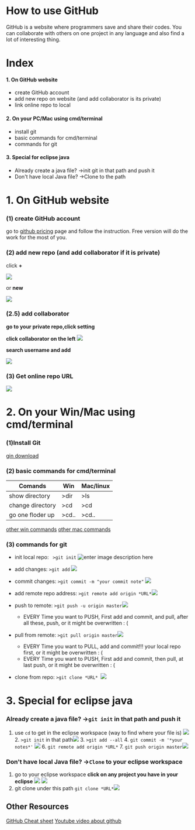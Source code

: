 
# How to use GitHub
GitHub is a website where programmers save and share their codes. 
You can collaborate with others on one project in any language and also find a lot of interesting thing.

# Index
#### 1. On GitHub website
 * create GitHub account
 * add new repo on website (and add collaborator is its private) 
 * link online repo to local
#### 2. On your PC/Mac using cmd/terminal
 * install git
 * basic commands for cmd/terminal
 * commands for git
#### 3. Special for eclipse java
 * Already create a java file? ->init git in that path and push it
 * Don't have local Java file? ->Clone to the path
 

# 1. On GitHub website
 ### (1) create GitHub account
 go to [github pricing](https://github.com/pricing) page and follow the instruction.
 Free version will do the work for the most of you.
 
 ### (2) add new repo (and add collaborator if it is private) 
 click **+**
 
 ![](https://help.github.com/assets/images/help/repository/repo-create.png)
 
 or **new**
 
 ![](https://github.com/ledong1/HowToUseGitHub/blob/master/Snipaste_2020-02-12_01-36-04.png?raw=true)
 
 ### (2.5) add collaborator
 **go to your private repo,click setting**
 
 **click collaborator on the left**
 ![](https://github.com/ledong1/HowToUseGitHub/blob/master/Snipaste_2020-02-12_01-51-13.png?raw=true)
 
 **search username and add**
 
 ![](https://github.com/ledong1/HowToUseGitHub/blob/master/Snipaste_2020-02-12_01-52-56.png?raw=true)
 
 ### (3) Get online repo URL
![](https://github.com/ledong1/HowToUseGitHub/blob/master/geturl.png?raw=true)
 
 
# 2. On your Win/Mac using cmd/terminal
### (1)Install Git
[gin download](https://git-scm.com/downloads)
### (2) basic commands for cmd/terminal

| Comands| Win |Mac/linux  | 
|--|--|--|
|show directory | >dir |>ls  |
|change directory|>cd|>cd|
|go one floder up|>cd\.\.|>cd\.\.|
   [other win commands](https://www.digitalcitizen.life/command-prompt-how-use-basic-commands)
   [other mac commands](https://macpaw.com/how-to/use-terminal-on-mac)
  
### (3) commands for git
   * init local repo: ` >git init` ![enter image description here](https://github.com/ledong1/HowToUseGitHub/blob/master/git%20init.png?raw=true)
   * add changes: `>git add`
![](https://github.com/ledong1/HowToUseGitHub/blob/master/git%20add.png?raw=true)
   * commit changes: `>git commit -m "your commit note"` ![](https://github.com/ledong1/HowToUseGitHub/blob/master/git%20commit.png?raw=true)
   * add remote repo address: `>git remote add origin *URL*`![](https://github.com/ledong1/HowToUseGitHub/blob/master/git%20remote%20add.png?raw=true)

   * push to remote: `>git push -u origin master`![](https://github.com/ledong1/HowToUseGitHub/blob/master/git%20push.png?raw=true)
	 * EVERY Time you want to PUSH, First add and commit, and pull, after all these, push, or it might be 		   overwritten : (
   * pull from remote: `>git pull origin master`![](https://github.com/ledong1/HowToUseGitHub/blob/master/git%20pull.png?raw=true)
	 * EVERY Time you want to PULL, add and commit!!! your local repo first, or it might be overwritten : (
     * EVERY Time you want to PUSH, First add and commit, then pull, at last push, or it might be overwritten : (
   * clone from repo: `>git clone *URL* `![](https://github.com/ledong1/HowToUseGitHub/blob/master/git%20clone.png?raw=true)
   
# 3. Special for eclipse java
  ### Already create a java file?   ->`git init` in that path and push it
   1. use `cd` to get in the eclipse workspace
  (way to find where your file is)
  ![](https://github.com/ledong1/HowToUseGitHub/blob/master/eclipse%20path.png?raw=true)
    2. `>git init`  in that path![](https://github.com/ledong1/HowToUseGitHub/blob/master/git%20init%20in%20that%20path.png?raw=true)
    3. `>git add --all`
    4. `git commit -m '*your notes*'`
    ![](https://github.com/ledong1/HowToUseGitHub/blob/master/git%20add%20commit.png?raw=true)
    6. `git remote add origin *URL*`
    7. `git push origin master`![](https://github.com/ledong1/HowToUseGitHub/blob/master/gitpush3.png?raw=true)
  
  ### Don't have local Java file?  ->`Clone` to your eclipse workspace
1. go to your eclipse workspace 
	**click on any project you have in your eclipse**
	 ![](https://github.com/ledong1/HowToUseGitHub/blob/master/eclipse%20path.png?raw=true)
![](https://github.com/ledong1/HowToUseGitHub/blob/master/eclipseworkspace%20path.png?raw=true)
2. git clone under this path `git clone *URL*`![](https://github.com/ledong1/HowToUseGitHub/blob/master/git%20clone%20to%20eclipse.png?raw=true)


## Other Resources

 [GitHub Cheat sheet](https://education.github.com/git-cheat-sheet-education.pdf)
 [Youtube video about github](https://www.youtube.com/watch?v=SWYqp7iY_Tc) 



